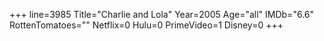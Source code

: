 +++
line=3985
Title="Charlie and Lola"
Year=2005
Age="all"
IMDb="6.6"
RottenTomatoes=""
Netflix=0
Hulu=0
PrimeVideo=1
Disney=0
+++

